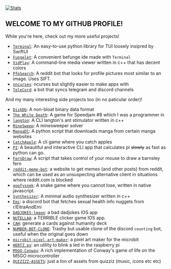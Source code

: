 [![Stats](https://github-readme-stats.vercel.app/api?username=lomnom&show_icons=true&theme=cobalt&border_radius=10&rank_icon=github&include_all_commits=true)](https://github.com/anuraghazra/github-readme-stats)
## WELCOME TO MY GITHUB PROFILE!
While you're here, check out my more useful projects!  
  - [`Terminal`](https://github.com/lomnom/Terminal): An easy-to-use python library for TUI loosely insipred by SwiftUI
  - [`Fungelet`](https://github.com/lomnom/Fungelet): A convenient befunge ide made with `Terminal` 
  - [`VidPlay`](https://github.com/lomnom/VidPlay): A command-line media viewer written in c++ that has decent colors
  - [`PfpSearch`](https://github.com/lomnom/PfpSearch): A reddit bot that looks for profile pictures most similar to an image. Uses SIFT.
  - [`nncurses`](https://github.com/lomnom/nncurses): ncurses but slightly easier to make apps with
  - [`TeleCord`](https://github.com/lomnom/TeleCord): a bot that syncs telegram and discord channels

And my many interesting side projects too (in no paticular order)!
  - [`DiskDb`](https://github.com/lomnom/DiskDb): A non-bloat binary data format
  - [`The White Death`](https://github.com/WhatsACloud/the-white-death): A game for Speedjam #8 which I was a programmer in
  - [`langton`](https://github.com/lomnom/langton): A CLI langton's ant stimulator written in c++
  - [`MineSweep`](https://github.com/lomnom/MineSweep): A minesweeper solver
  - [`MangaDl`](https://github.com/lomnom/MangaDl): A python script that downloads manga from certain manga websites
  - [`CatchApple`](https://github.com/lomnom/CatchApple): A cli game where you catch apples
  - [`PI`](https://github.com/lomnom/PI): A beautiful and interactive CLI app that calculates pi ~~slowly~~ as fast as python can go.
  - [`FernDraw`](https://github.com/lomnom/FernDraw): A script that takes control of your mouse to draw a barnsley fern
  - [`reddit-meme-bot`](https://github.com/lomnom/reddit-meme-bot): a website to get memes (and other posts) from reddit, which can be used as an unsuspecting alternative client in situations where reddit.com is blocked
  - [`goofysnek`](https://github.com/lomnom/Snake): A snake game where you cannot lose, written in native javascript.
  - [`Synthesizer`](https://github.com/lomnom/Synthesizer): A minimal audio synthesizer written in c++
  - [`Emi`](https://github.com/lomnom/Emi): a discord bot that fetches sexual health info nuggets from r/EitraAndEmi
  - [`DADJOKES-lmaoo`](https://github.com/lomnom/DADJOKES-lmaoo): a bad dadjokes IOS app
  - [`NUTELLAA`](https://github.com/lomnom/NUTELLAA): a TERRIBLE clicker game IOS app.
  - [`CAH`](https://github.com/lomnom/CAH): generate a cards against humanity deck
  - [`NUMBER-BOT-CLONE`](https://github.com/lomnom/NUMBER-BOT-CLONE): Trashy but usable clone of the discord `counting` bot, useful when the original goes down
  - [`microbit-pixel-art-maker`](https://github.com/lomnom/microbit-pixel-art-maker): a pixel art maker for the microbit
  - [`HERTZ.py`](https://github.com/lomnom/HERTZ.py): an utility to blink a led in the raspberry pi
  - [`M5GO-Conway`](https://github.com/lomnom/M5GO-Conway): A rich implementation of Conway's game of life on the M5GO microcontroller
  - [`QUIZIZZ-ASSETS`](https://github.com/lomnom/QUIZZIZ-ASSETS): just a ton of assets from quizziz (music, icons etc etc)
